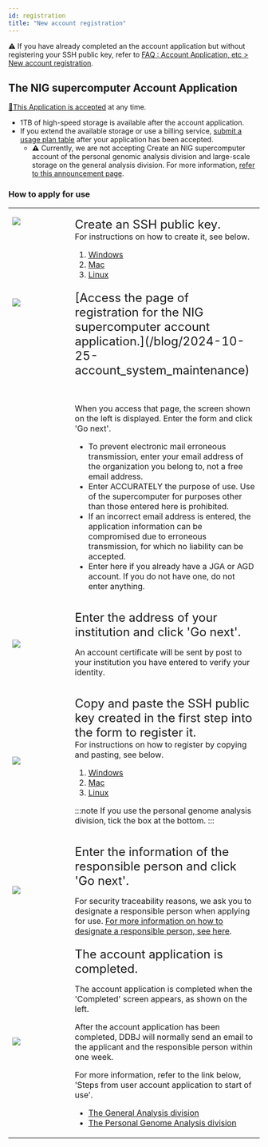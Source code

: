 ```yaml
---
id: registration
title: "New account registration"
---
```


&#x26A0;  If you have already completed an the account application but without registering your SSH public key, refer to [<u>FAQ : Account Application, etc > New account registration</u>](/faq/faq_NewUser_registration/#🆀-when-applying-for-new-use-i-applied-for-use-without-entering-my-ssh-public-key-in-the-account-application-form-i-have-already-completed-the-account-application-but-without-registering-my-ssh-public-key-what-should-i-do).


## The NIG supercomputer Account Application

[&#x1f517;<u>This Application is accepted</u>](/blog/2024-10-25-account_system_maintenance) <!-- (https://sc-account.ddbj.nig.ac.jp/application/registration) --> at any time. 

- 1TB of high-speed storage is available after the account application.
- If you extend the available storage or use a billing service, [<u>submit a usage plan table</u>](/application/resource_extension) after your application has been accepted.
  - &#x26A0;  Currently, we are not accepting Create an NIG supercomputer account of the personal genomic analysis division and large-scale storage on the general analysis division. For more information, [<u>refer to this announcement page</u>](/blog/2022-05-13-suspension-of-applications).


### How to apply for use

<table>
<tr>
<td width="400" valign="top">

![](Registration_EN_0.png)

</td>
<td width="400" valign="top">

<font size="5">Create an SSH public key.</font><br/>
For instructions on how to create it, see below.

1. [<u>Windows</u>](/application/ssh_keys_ssh-keygen_win)
2. [<u>Mac</u>](/application/ssh_keys_ssh-keygen_mac)
3. [<u>Linux</u>](/application/ssh_keys_ssh-keygen_linux)


</td>
</tr>


<tr>
<td width="400" valign="top">

![](Registration_EN_1.png)

</td>
<td width="400" valign="top">

<!-- <font size="5"><a href="https://sc-account.ddbj.nig.ac.jp/application/registration">&#x1f517;<u>Access the page of registration for the NIG supercomputer account application</u>.</a> -->
<font size="5">
[Access the page of registration for the NIG supercomputer account application.](/blog/2024-10-25-account_system_maintenance)

</font><br/>

When you access that page, the screen shown on the left is displayed. Enter the form and click 'Go next'.

- To prevent electronic mail erroneous transmission, enter your email address of the organization you belong to, not a free email address.
- Enter ACCURATELY the purpose of use. Use of the supercomputer for purposes other than those entered here is prohibited.
- If an incorrect email address is entered, the application information can be compromised due to erroneous transmission, for which no liability can be accepted.
- Enter here if you already have a JGA or AGD account.
If you do not have one, do not enter anything.
    


</td>
</tr>


<tr>
<td>

![](Registration_EN_2.png)

</td>
<td>

<font size="5">Enter the address of your institution and click 'Go next'. </font><br/>

An account certificate will be sent by post to your institution you have entered to verify your identity.

</td>
</tr>

<tr>
<td>

![](Registration_EN_3.png)

</td>
<td>

<font size="5">Copy and paste the SSH public key created in the first step into the form to register it.</font><br/>
For instructions on how to register by copying and pasting, see below.<br/>

1. [<u>Windows</u>](/application/ssh_keys_register_win)
2. [<u>Mac</u>](/application/ssh_keys_register_mac)
3. [<u>Linux</u>](/application/ssh_keys_register_linux)

:::note
If you use the personal genome analysis division, tick the box at the bottom.
:::

</td>
</tr>

<tr>
<td>

![](Registration_EN_4.png)

</td>
<td>

<font size="5">Enter the information of the responsible person and click 'Go next'.</font><br/>

For security traceability reasons, we ask you to designate a responsible person when applying for use.
[<u>For more information on how to designate a responsible person, see here</u>](/application/#the-responsible-person).


</td>
</tr>



<tr>
<td>

![](Registration_EN_5.png)

</td>
<td>
<font size="5">The account application is completed.</font><br/>

The account application is completed when the 'Completed' screen appears, as shown on the left.
<br/>

After the account application has been completed, DDBJ will normally send an email to the applicant and the responsible person within one week.
<br/>

 For more information, refer to the link below, 'Steps from user account application to start of use'.

<ul>
  <li><a href="https://sc.ddbj.nig.ac.jp/general_analysis_division/ga_application#steps-from-user-account-application-to-start-of-use"><u>The General Analysis division</u></a></li>
  <li><a href="https://sc.ddbj.nig.ac.jp/personal_genome_division/pg_application/#steps-from-user-account-application-to-start-of-use"><u>The Personal Genome Analysis division</u></a></li>
</ul>

</td>
</tr>

</table>


